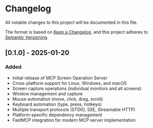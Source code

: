 # Changelog

All notable changes to this project will be documented in this file.

The format is based on [Keep a Changelog](https://keepachangelog.com/en/1.0.0/),
and this project adheres to [Semantic Versioning](https://semver.org/spec/v2.0.0.html).

## [0.1.0] - 2025-01-20

### Added
- Initial release of MCP Screen Operation Server
- Cross-platform support for Linux, Windows, and macOS
- Screen capture operations (individual monitors and all screens)
- Window management and capture
- Mouse automation (move, click, drag, scroll)
- Keyboard automation (type, press, hotkeys)
- Multiple transport protocols (STDIO, SSE, Streamable HTTP)
- Platform-specific dependency management
- FastMCP integration for modern MCP server implementation
